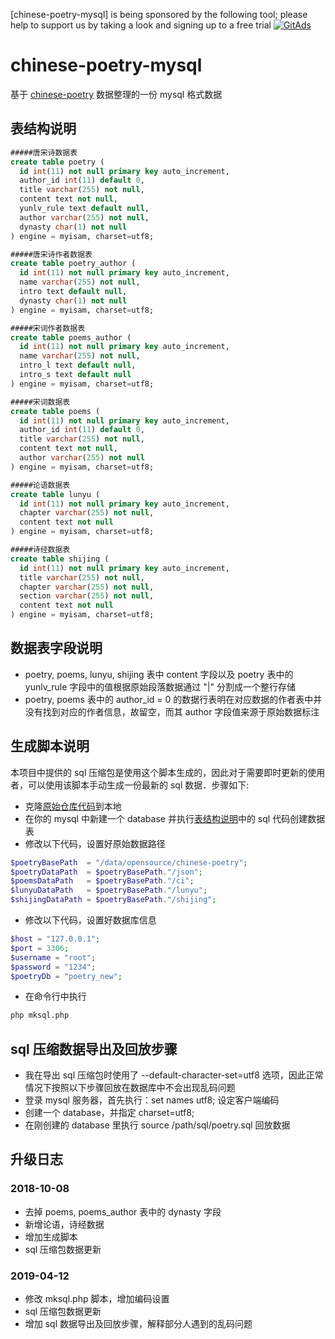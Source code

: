 [chinese-poetry-mysql] is being sponsored by the following tool; please help to support us by taking a look and signing up to a free trial
<a href="https://tracking.gitads.io/?repo=chinese-poetry-mysql"> <img src="https://images.gitads.io/chinese-poetry-mysql" alt="GitAds"/> </a>

# chinese-poetry-mysql
基于 [chinese-poetry](https://github.com/chinese-poetry/chinese-poetry) 数据整理的一份 mysql 格式数据

## 表结构说明
```sql
#####唐宋诗数据表
create table poetry (
  id int(11) not null primary key auto_increment,
  author_id int(11) default 0,
  title varchar(255) not null,
  content text not null,
  yunlv_rule text default null,
  author varchar(255) not null,
  dynasty char(1) not null
) engine = myisam, charset=utf8;

#####唐宋诗作者数据表
create table poetry_author (
  id int(11) not null primary key auto_increment,
  name varchar(255) not null,
  intro text default null,
  dynasty char(1) not null
) engine = myisam, charset=utf8;

#####宋词作者数据表
create table poems_author (
  id int(11) not null primary key auto_increment,
  name varchar(255) not null,
  intro_l text default null,
  intro_s text default null
) engine = myisam, charset=utf8;

#####宋词数据表
create table poems (
  id int(11) not null primary key auto_increment,
  author_id int(11) default 0,
  title varchar(255) not null,
  content text not null,
  author varchar(255) not null
) engine = myisam, charset=utf8;

#####论语数据表
create table lunyu (
  id int(11) not null primary key auto_increment,
  chapter varchar(255) not null,
  content text not null
) engine = myisam, charset=utf8;

#####诗经数据表
create table shijing (
  id int(11) not null primary key auto_increment,
  title varchar(255) not null,
  chapter varchar(255) not null,
  section varchar(255) not null,
  content text not null
) engine = myisam, charset=utf8;
```

## 数据表字段说明
* poetry, poems, lunyu, shijing 表中 content 字段以及 poetry 表中的 yunlv_rule 字段中的值根据原始段落数据通过 "|" 分割成一个整行存储
* poetry, poems 表中的 author_id = 0 的数据行表明在对应数据的作者表中并没有找到对应的作者信息，故留空，而其 author 字段值来源于原始数据标注

## 生成脚本说明
本项目中提供的 sql 压缩包是使用这个脚本生成的，因此对于需要即时更新的使用者，可以使用该脚本手动生成一份最新的 sql 数据．步骤如下:

* 克隆[原始仓库代码](https://github.com/chinese-poetry/chinese-poetry)到本地
* 在你的 mysql 中新建一个 database 并执行[表结构说明](#表结构说明)中的 sql 代码创建数据表
* 修改以下代码，设置好原始数据路径
```php
$poetryBasePath  = "/data/opensource/chinese-poetry";
$poetryDataPath  = $poetryBasePath."/json";
$poemsDataPath   = $poetryBasePath."/ci";
$lunyuDataPath   = $poetryBasePath."/lunyu";
$shijingDataPath = $poetryBasePath."/shijing";
```
* 修改以下代码，设置好数据库信息
```php
$host = "127.0.0.1";
$port = 3306;
$username = "root";
$password = "1234";
$poetryDb = "poetry_new";
```
* 在命令行中执行
```bash
php mksql.php
```

## sql 压缩数据导出及回放步骤
* 我在导出 sql 压缩包时使用了 --default-character-set=utf8 选项，因此正常情况下按照以下步骤回放在数据库中不会出现乱码问题
* 登录 mysql 服务器，首先执行：set names utf8; 设定客户端编码
* 创建一个 database，并指定 charset=utf8;
* 在刚创建的 database 里执行 source /path/sql/poetry.sql 回放数据

## 升级日志
### 2018-10-08
* 去掉 poems, poems_author 表中的 dynasty 字段
* 新增论语，诗经数据
* 增加生成脚本
* sql 压缩包数据更新

### 2019-04-12
* 修改 mksql.php 脚本，增加编码设置
* sql 压缩包数据更新
* 增加 sql 数据导出及回放步骤，解释部分人遇到的乱码问题

